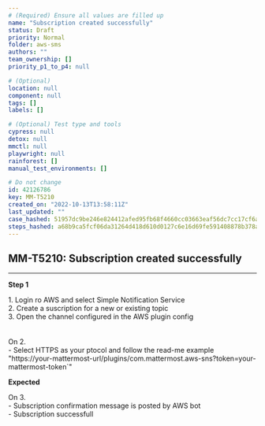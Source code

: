 ```yaml
---
# (Required) Ensure all values are filled up
name: "Subscription created successfully"
status: Draft
priority: Normal
folder: aws-sms
authors: ""
team_ownership: []
priority_p1_to_p4: null

# (Optional)
location: null
component: null
tags: []
labels: []

# (Optional) Test type and tools
cypress: null
detox: null
mmctl: null
playwright: null
rainforest: []
manual_test_environments: []

# Do not change
id: 42126786
key: MM-T5210
created_on: "2022-10-13T13:58:11Z"
last_updated: ""
case_hashed: 51957dc9be246e824412afed95fb68f4660cc03663eaf56dc7cc17cf6ae2462d8c9750823af5e2d4bc12271926b48977
steps_hashed: a68b9ca5fcf06da31264d418d610d0127c6e16d69fe591408878b378a366cefeb6f1b806ec924e4fa4a8f9e548467e96
---
```


<!-- (Auto-generated) Based on frontmatter's "key" and "name" -->

## MM-T5210: Subscription created successfully

---

**Step 1**

1\. Login ro AWS and select Simple Notification Service\
2\. Create a suscription for a new or existing topic\
3\. Open the channel configured in the AWS plugin config\
\
\
On 2.\
\- Select HTTPS as your ptocol and follow the read-me example "https\://your-mattermost-url/plugins/com.mattermost.aws-sns?token=your-mattermost-token\`"

**Expected**

On 3.\
\- Subscription confirmation message is posted by AWS bot\
\- Subscription successfull
